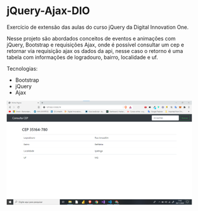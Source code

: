 # jQuery-Ajax-DIO
Exercício de extensão das aulas do curso jQuery da Digital Innovation One.

Nesse projeto são abordados conceitos de eventos e animações com jQuery, Bootstrap e requisições Ajax, onde é possível consultar um cep e retornar via requisição ajax os dados da api, nesse caso o retorno é uma tabela com informações de logradouro, bairro, localidade e uf. 

Tecnologias:
 - Bootstrap
 - jQuery
 - Ajax
 
 
 ![](https://github.com/Ramon-Goveia/jQuery-Ajax-DIO/blob/master/consulta-cep.png)
